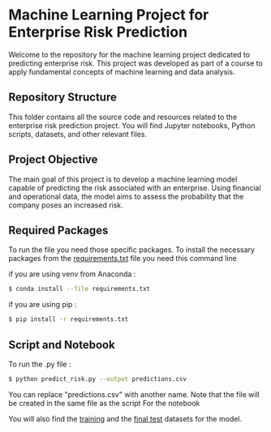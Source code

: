 # Machine Learning Project for Enterprise Risk Prediction
Welcome to the repository for the machine learning project dedicated to predicting enterprise risk. This project was developed as part of a course to apply fundamental concepts of machine learning and data analysis.

## Repository Structure
This folder contains all the source code and resources related to the enterprise risk prediction project. You will find Jupyter notebooks, Python scripts, datasets, and other relevant files.

## Project Objective
The main goal of this project is to develop a machine learning model capable of predicting the risk associated with an enterprise. Using financial and operational data, the model aims to assess the probability that the company poses an increased risk.

## Required Packages
To run the file you need those specific packages.
To install the necessary packages from the [requirements.txt](https://github.com/Marius739/Machine-Learning/blob/main/Project_Risk/requirements.txt) file you need this command line

if you are using venv from Anaconda :
```bash
$ conda install --file requirements.txt
```
if you are using pip :
```bash
$ pip install -r requirements.txt
```
## Script and Notebook
To run the .py file : 
```bash
$ python predict_risk.py --output predictions.csv
```
You can replace "predictions.csv" with another name. Note that the file will be created in the same file as the script
For the notebook 

You will also find the [training](https://github.com/Marius739/Machine-Learning/blob/main/Project_Risk/training_dataset.csv) and the [final test](https://github.com/Marius739/Machine-Learning/blob/main/Project_Risk/final_test.csv) datasets for the model. 
